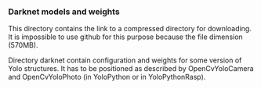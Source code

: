 ### Darknet models and weights 

This directory contains the link to a compressed directory for downloading. It is impossible to use github for this purpose because the file dimension (570MB).

Directory darknet contain configuration and weights for some version of Yolo structures. It has to be positioned as described by  OpenCvYoloCamera and OpenCvYoloPhoto (in YoloPython or in YoloPythonRasp). 
